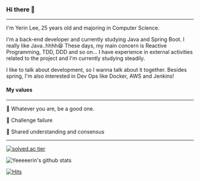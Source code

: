 ### Hi there 👋

----

I'm Yerin Lee, 25 years old and majoring in Computer Science.

I'm a back-end developer and currently studying Java and Spring Boot. I really like Java..hhhh😆 These days, my main concern is Reactive Programming, TDD, DDD and so on... I have experience in external activities related to the project and I'm currently studying steadily. 

I like to talk about development, so I wanna talk about it together. Besides spring, I'm also interested in Dev Ops like Docker, AWS and Jenkins!

#### My values

---

💎 Whatever you are, be a good one.

🎯 Challenge failure

🙌 Shared understanding and consensus

---

[![solved.ac tier](http://mazassumnida.wtf/api/generate_badge?boj=hepari2154)](https://solved.ac/hepari2154)

![Yeeeeerin's github stats](https://github-readme-stats.vercel.app/api?username=yeeeeerin&theme=great-gatsby&show_icons=true)


[![Hits](https://hits.seeyoufarm.com/api/count/incr/badge.svg?url=https%3A%2F%2Fgithub.com%2Fyeeeeerin%2Fhit-counter&count_bg=%23EBDA2F&title_bg=%23555555&icon=&icon_color=%23E7E7E7&title=hits&edge_flat=false)](https://hits.seeyoufarm.com)
